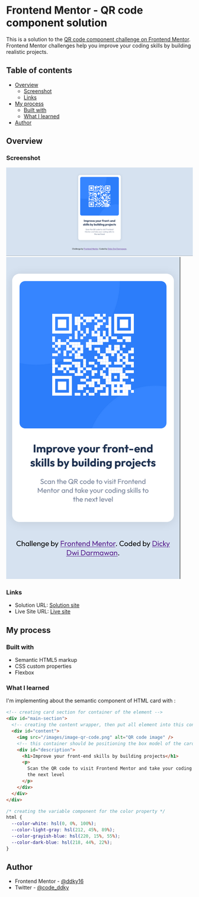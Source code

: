# Frontend Mentor - QR code component solution

This is a solution to the [QR code component challenge on Frontend Mentor](https://www.frontendmentor.io/challenges/qr-code-component-iux_sIO_H). Frontend Mentor challenges help you improve your coding skills by building realistic projects.

## Table of contents

- [Overview](#overview)
  - [Screenshot](#screenshot)
  - [Links](#links)
- [My process](#my-process)
  - [Built with](#built-with)
  - [What I learned](#what-i-learned)
- [Author](#author)

## Overview

### Screenshot

![Desktop View](/QR%20Code%20Snapshot%20desktop%20view.png)
![Mobile View](/QR%20Code%20Snapshot%20mobile%20view.png)

### Links

- Solution URL: [Solution site](https://github.com/ddky16/qr-code-component-challenge)
- Live Site URL: [Live site](https://jocular-tiramisu-0fb33b.netlify.app/)

## My process

### Built with

- Semantic HTML5 markup
- CSS custom properties
- Flexbox

### What I learned

I'm implementing about the semantic component of HTML card with :

```html
<!-- creating card section for container of the element -->
<div id="main-section">
  <!-- creating the content wrapper, then put all element into this container -->
  <div id="content">
    <img src="/images/image-qr-code.png" alt="QR code image" />
    <!-- this container should be positioning the box model of the card description -->
    <div id="description">
      <h1>Improve your front-end skills by building projects</h1>
      <p>
        Scan the QR code to visit Frontend Mentor and take your coding skills to
        the next level
      </p>
    </div>
  </div>
</div>
```

```css
/* creating the variable component for the color property */
html {
  --color-white: hsl(0, 0%, 100%);
  --color-light-gray: hsl(212, 45%, 89%);
  --color-grayish-blue: hsl(220, 15%, 55%);
  --color-dark-blue: hsl(218, 44%, 22%);
}
```

## Author

- Frontend Mentor - [@ddky16](https://www.frontendmentor.io/profile/ddky16)
- Twitter - [@code_ddky](https://twitter.com/code_ddky)
